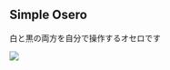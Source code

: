 ## Simple Osero
白と黒の両方を自分で操作するオセロです

![](https://github.com/inooooo/simple_osero/blob/master/osero.gif)

